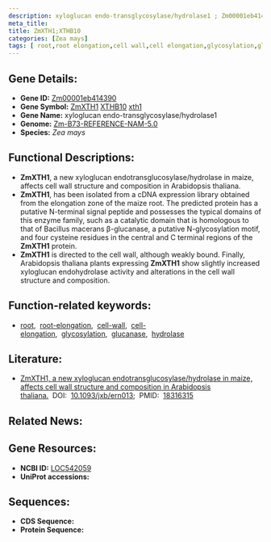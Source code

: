 ```yaml
---
description: xyloglucan endo-transglycosylase/hydrolase1 ; Zm00001eb414390 ; Zea mays
meta_title:
title: ZmXTH1;XTHB10
categories: [Zea mays]
tags: [ root,root elongation,cell wall,cell elongation,glycosylation,glucanase,hydrolase ]
---
```


## Gene Details:
- **Gene ID:**	[Zm00001eb414390](https://www.maizegdb.org/gene_center/gene/Zm00001eb414390)
- **Gene Symbol:** <u>ZmXTH1</u>&nbsp;<u>XTHB10</u>&nbsp;<u>xth1</u>
- **Gene Name:** xyloglucan endo-transglycosylase/hydrolase1
- **Genome:** [Zm-B73-REFERENCE-NAM-5.0](https://www.maizegdb.org/genome/assembly/Zm-B73-REFERENCE-NAM-5.0)
- **Species:** *Zea mays*

## Functional Descriptions:
   - **ZmXTH1**, a new xyloglucan endotransglucosylase/hydrolase in maize, affects cell wall structure and composition in Arabidopsis thaliana.
   - **ZmXTH1**, has been isolated from a cDNA expression library obtained from the elongation zone of the maize root. The predicted protein has a putative N-terminal signal peptide and possesses the typical domains of this enzyme family, such as a catalytic domain that is homologous to that of Bacillus macerans β-glucanase, a putative N-glycosylation motif, and four cysteine residues in the central and C terminal regions of the **ZmXTH1** protein.
   - **ZmXTH1** is directed to the cell wall, although weakly bound. Finally, Arabidopsis thaliana plants expressing **ZmXTH1** show slightly increased xyloglucan endohydrolase activity and alterations in the cell wall structure and composition.

## Function-related keywords:
- [root](/tags/root/),&nbsp;&nbsp;[root-elongation](/tags/root-elongation/),&nbsp;&nbsp;[cell-wall](/tags/cell-wall/),&nbsp;&nbsp;[cell-elongation](/tags/cell-elongation/),&nbsp;&nbsp;[glycosylation](/tags/glycosylation/),&nbsp;&nbsp;[glucanase](/tags/glucanase/),&nbsp;&nbsp;[hydrolase](/tags/hydrolase/)

## Literature:
   - [ZmXTH1, a new xyloglucan endotransglucosylase/hydrolase in maize, affects cell wall structure and composition in Arabidopsis thaliana.]( https://academic.oup.com/jxb/article/59/4/875/644148?login=true)&nbsp;&nbsp;DOI:&nbsp;&nbsp;[10.1093/jxb/ern013](https://academic.oup.com/jxb/article/59/4/875/644148?login=true);&nbsp;&nbsp;PMID:&nbsp;&nbsp;[18316315](https://pubmed.ncbi.nlm.nih.gov/18316315/)

## Related News:

## Gene Resources:
- **NCBI ID:**  [LOC542059](https://www.ncbi.nlm.nih.gov/gene/?term=LOC542059)
- **UniProt accessions:** [](https://www.uniprot.org/uniprotkb//entry)



## Sequences:
- **CDS Sequence:**
- **Protein Sequence:**
